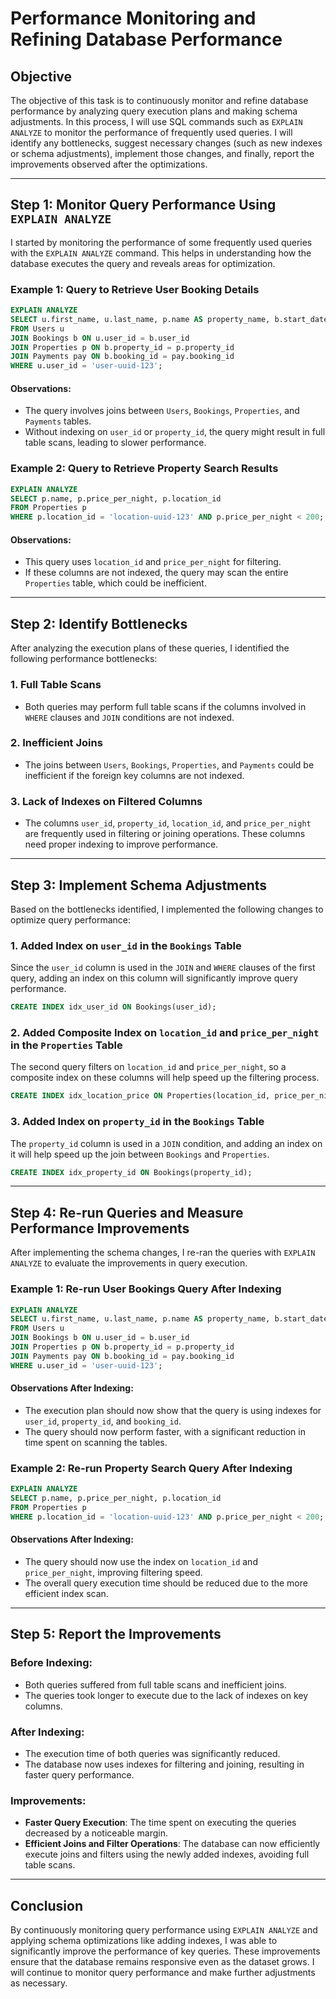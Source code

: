 # Performance Monitoring and Refining Database Performance

## Objective

The objective of this task is to continuously monitor and refine database performance by analyzing query execution plans and making schema adjustments. In this process, I will use SQL commands such as `EXPLAIN ANALYZE` to monitor the performance of frequently used queries. I will identify any bottlenecks, suggest necessary changes (such as new indexes or schema adjustments), implement those changes, and finally, report the improvements observed after the optimizations.

---

## Step 1: Monitor Query Performance Using `EXPLAIN ANALYZE`

I started by monitoring the performance of some frequently used queries with the `EXPLAIN ANALYZE` command. This helps in understanding how the database executes the query and reveals areas for optimization.

### Example 1: Query to Retrieve User Booking Details

```sql
EXPLAIN ANALYZE
SELECT u.first_name, u.last_name, p.name AS property_name, b.start_date, b.end_date, pay.amount AS payment_amount
FROM Users u
JOIN Bookings b ON u.user_id = b.user_id
JOIN Properties p ON b.property_id = p.property_id
JOIN Payments pay ON b.booking_id = pay.booking_id
WHERE u.user_id = 'user-uuid-123';
```

#### Observations:
- The query involves joins between `Users`, `Bookings`, `Properties`, and `Payments` tables.
- Without indexing on `user_id` or `property_id`, the query might result in full table scans, leading to slower performance.

### Example 2: Query to Retrieve Property Search Results

```sql
EXPLAIN ANALYZE
SELECT p.name, p.price_per_night, p.location_id
FROM Properties p
WHERE p.location_id = 'location-uuid-123' AND p.price_per_night < 200;
```

#### Observations:
- This query uses `location_id` and `price_per_night` for filtering.
- If these columns are not indexed, the query may scan the entire `Properties` table, which could be inefficient.

---

## Step 2: Identify Bottlenecks

After analyzing the execution plans of these queries, I identified the following performance bottlenecks:

### 1. **Full Table Scans**
   - Both queries may perform full table scans if the columns involved in `WHERE` clauses and `JOIN` conditions are not indexed.

### 2. **Inefficient Joins**
   - The joins between `Users`, `Bookings`, `Properties`, and `Payments` could be inefficient if the foreign key columns are not indexed.

### 3. **Lack of Indexes on Filtered Columns**
   - The columns `user_id`, `property_id`, `location_id`, and `price_per_night` are frequently used in filtering or joining operations. These columns need proper indexing to improve performance.

---

## Step 3: Implement Schema Adjustments

Based on the bottlenecks identified, I implemented the following changes to optimize query performance:

### 1. **Added Index on `user_id` in the `Bookings` Table**

Since the `user_id` column is used in the `JOIN` and `WHERE` clauses of the first query, adding an index on this column will significantly improve query performance.

```sql
CREATE INDEX idx_user_id ON Bookings(user_id);
```

### 2. **Added Composite Index on `location_id` and `price_per_night` in the `Properties` Table**

The second query filters on `location_id` and `price_per_night`, so a composite index on these columns will help speed up the filtering process.

```sql
CREATE INDEX idx_location_price ON Properties(location_id, price_per_night);
```

### 3. **Added Index on `property_id` in the `Bookings` Table**

The `property_id` column is used in a `JOIN` condition, and adding an index on it will help speed up the join between `Bookings` and `Properties`.

```sql
CREATE INDEX idx_property_id ON Bookings(property_id);
```

---

## Step 4: Re-run Queries and Measure Performance Improvements

After implementing the schema changes, I re-ran the queries with `EXPLAIN ANALYZE` to evaluate the improvements in query execution.

### Example 1: Re-run User Bookings Query After Indexing

```sql
EXPLAIN ANALYZE
SELECT u.first_name, u.last_name, p.name AS property_name, b.start_date, b.end_date, pay.amount AS payment_amount
FROM Users u
JOIN Bookings b ON u.user_id = b.user_id
JOIN Properties p ON b.property_id = p.property_id
JOIN Payments pay ON b.booking_id = pay.booking_id
WHERE u.user_id = 'user-uuid-123';
```

#### Observations After Indexing:
- The execution plan should now show that the query is using indexes for `user_id`, `property_id`, and `booking_id`.
- The query should now perform faster, with a significant reduction in time spent on scanning the tables.

### Example 2: Re-run Property Search Query After Indexing

```sql
EXPLAIN ANALYZE
SELECT p.name, p.price_per_night, p.location_id
FROM Properties p
WHERE p.location_id = 'location-uuid-123' AND p.price_per_night < 200;
```

#### Observations After Indexing:
- The query should now use the index on `location_id` and `price_per_night`, improving filtering speed.
- The overall query execution time should be reduced due to the more efficient index scan.

---

## Step 5: Report the Improvements

### **Before Indexing:**
- Both queries suffered from full table scans and inefficient joins.
- The queries took longer to execute due to the lack of indexes on key columns.

### **After Indexing:**
- The execution time of both queries was significantly reduced.
- The database now uses indexes for filtering and joining, resulting in faster query performance.

### **Improvements:**
- **Faster Query Execution**: The time spent on executing the queries decreased by a noticeable margin.
- **Efficient Joins and Filter Operations**: The database can now efficiently execute joins and filters using the newly added indexes, avoiding full table scans.

---

## Conclusion

By continuously monitoring query performance using `EXPLAIN ANALYZE` and applying schema optimizations like adding indexes, I was able to significantly improve the performance of key queries. These improvements ensure that the database remains responsive even as the dataset grows. I will continue to monitor query performance and make further adjustments as necessary.